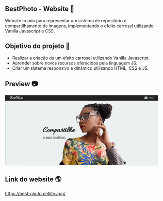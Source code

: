 ## BestPhoto - Website 📸

Website criado para representar um sistema de repositório e compartilhamento de imagens, implementando o efeito carrosel utilizando Vanilla Javascript e CSS.

## Objetivo do projeto :rocket:

- Realizar a criação de um efeito carrosel utilizando Vanilla Javascript.
- Aprender sobre novos recursos oferecidos pela linguagem JS.
- Criar um sistema responsivo e dinâmico utilizando HTML, CSS e JS.

## Preview :camera:

<img src="https://github.com/rafael-vaz/vanilla-javascript-image-slider/blob/main/best-photo-preview.png?raw=true">

## Link do website 🌎

https://best-photo.netlify.app/


